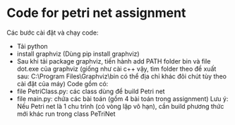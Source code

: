 # Code for petri net assignment 
Các bước cài đặt và chạy code:
  - Tải python
  - install graphviz (Dùng pip install graphviz)
  - Sau khi tải package graphviz, tiến hành add PATH folder bin và file dot.exe của graphviz (giống như 
cài c++ vậy, tìm folder theo đề xuất sau: C:\Program Files\Graphviz\bin có thể địa chỉ khác đôi chút tùy
theo cài đặt của máy)
Code gồm có:
  - file PetriClass.py: các class dùng để build Petri net
  - file main.py: chứa các bài toán (gồm 4 bài toán trong assignment)
 Lưu ý: Nếu Petri net là 1 chu trình (có vòng lặp vô hạn), cần build phương thức mới khác run trong class PeTriNet
